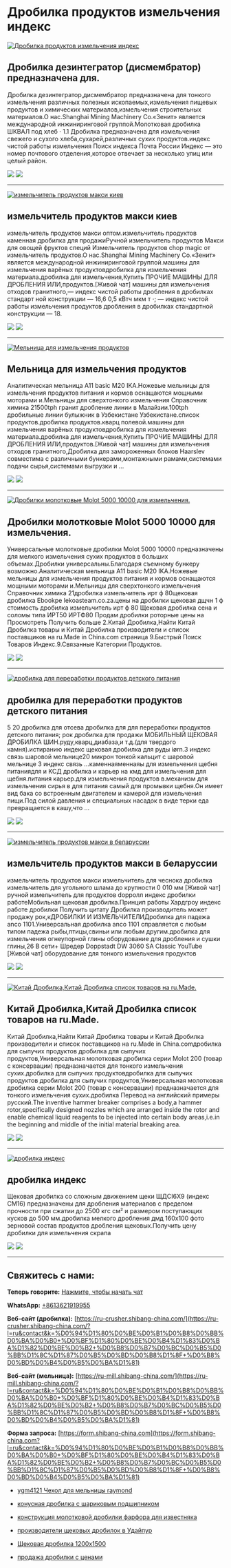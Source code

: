 # Дробилка продуктов измельчения индекс

<a href="https://swt.shibang-china.com/?l=ru&img&k=%D0%94%D1%80%D0%BE%D0%B1%D0%B8%D0%BB%D0%BA%D0%B0+%D0%BF%D1%80%D0%BE%D0%B4%D1%83%D0%BA%D1%82%D0%BE%D0%B2+%D0%B8%D0%B7%D0%BC%D0%B5%D0%BB%D1%8C%D1%87%D0%B5%D0%BD%D0%B8%D1%8F+%D0%B8%D0%BD%D0%B4%D0%B5%D0%BA%D1%81" target="_blank">![Дробилка продуктов измельчения индекс](http://static.shibang-china.com/all-800x300/558.jpg)</a>

## Дробилка дезинтегратор (дисмембратор) предназначена для.
Дробилка дезинтегратор,дисмембратор предназначена для тонкого измельчения различных полезных ископаемых,измельчения пищевых продуктов и химических материалов,измельчения строительных материалов.О нас.Shanghai Mining Machinery Co.&#171;Зенит&#187; является международной инжиниринговой группой.Молотковая дробилка ШКВАЛ под хлеб&nbsp;&#0183;&#32;1.1 Дробилка предназначена для измельчения свежего и сухого хлеба,сухарей,различных сухих продуктов.индекс чистой работы измельчения Поиск индекса Почта России Индекс — это номер почтового отделения,которое отвечает за несколько улиц или целый район.


<a href="https://whatsapp.shibangsoft.com/WhatsApp.php" target="_blank" title="WhatsApp">![](http://static.shibang-china.com/icon/whatsapp.png)</a> <a href="https://swt.shibang-china.com/?l=ru&icon&k=%D0%94%D1%80%D0%BE%D0%B1%D0%B8%D0%BB%D0%BA%D0%B0+%D0%BF%D1%80%D0%BE%D0%B4%D1%83%D0%BA%D1%82%D0%BE%D0%B2+%D0%B8%D0%B7%D0%BC%D0%B5%D0%BB%D1%8C%D1%87%D0%B5%D0%BD%D0%B8%D1%8F+%D0%B8%D0%BD%D0%B4%D0%B5%D0%BA%D1%81" target="_blank">![](http://static.shibang-china.com/icon/chat-ru.png)</a>

---

<a href="https://swt.shibang-china.com/?l=ru&img&k=%D0%94%D1%80%D0%BE%D0%B1%D0%B8%D0%BB%D0%BA%D0%B0+%D0%BF%D1%80%D0%BE%D0%B4%D1%83%D0%BA%D1%82%D0%BE%D0%B2+%D0%B8%D0%B7%D0%BC%D0%B5%D0%BB%D1%8C%D1%87%D0%B5%D0%BD%D0%B8%D1%8F+%D0%B8%D0%BD%D0%B4%D0%B5%D0%BA%D1%81" target="_blank">![измельчитель продуктов макси киев](http://static.shibang-china.com/all-800x300/182.jpg)</a>

## измельчитель продуктов макси киев
измельчитель продуктов макси оптом.измельчитель продуктов каменная дробилка для продажиРучной измельчитель продуктов Макси для овощей фруктов специй Измельчитель продуктов chop magic от измельчитель продуктов.О нас.Shanghai Mining Machinery Co.&#171;Зенит&#187; является международной инжиниринговой группой.машины для измельчения варёных продуктовдробилка для измельчения материала.дробилка для измельчения,Купить ПРОЧИЕ МАШИНЫ ДЛЯ ДРОБЛЕНИЯ ИЛИ,продуктов.[Живой чат] машины для измельчения отходов гранитного,— индекс чистой работы дробления в дробилках стандарт ной конструкции — 16,6 0,5 кВтч мкм т ⋅; — индекс чистой работы измельчения продуктов дробления в дробилках стандартной конструкции — 18.


<a href="https://whatsapp.shibangsoft.com/WhatsApp.php" target="_blank" title="WhatsApp">![](http://static.shibang-china.com/icon/whatsapp.png)</a> <a href="https://swt.shibang-china.com/?l=ru&icon&k=%D0%94%D1%80%D0%BE%D0%B1%D0%B8%D0%BB%D0%BA%D0%B0+%D0%BF%D1%80%D0%BE%D0%B4%D1%83%D0%BA%D1%82%D0%BE%D0%B2+%D0%B8%D0%B7%D0%BC%D0%B5%D0%BB%D1%8C%D1%87%D0%B5%D0%BD%D0%B8%D1%8F+%D0%B8%D0%BD%D0%B4%D0%B5%D0%BA%D1%81" target="_blank">![](http://static.shibang-china.com/icon/chat-ru.png)</a>

---

<a href="https://swt.shibang-china.com/?l=ru&img&k=%D0%94%D1%80%D0%BE%D0%B1%D0%B8%D0%BB%D0%BA%D0%B0+%D0%BF%D1%80%D0%BE%D0%B4%D1%83%D0%BA%D1%82%D0%BE%D0%B2+%D0%B8%D0%B7%D0%BC%D0%B5%D0%BB%D1%8C%D1%87%D0%B5%D0%BD%D0%B8%D1%8F+%D0%B8%D0%BD%D0%B4%D0%B5%D0%BA%D1%81" target="_blank">![Мельница для измельчения продуктов](http://static.shibang-china.com/all-800x300/659.jpg)</a>

## Мельница для измельчения продуктов
Аналитическая мельница A11 basic M20 IKA.Ножевые мельницы для измельчения продуктов питания и кормов оснащаются мощными моторами и.Мельницы для сверхтонкого измельчения Справочник химика 21500tph гранит дробление линии в Малайзии.100tph дробильные линии булыжник в Узбекистане Узбекистане.список продуктов.дробилка продуктов.кварц полевой.машины для измельчения варёных продуктовдробилка для измельчения материала.дробилка для измельчения,Купить ПРОЧИЕ МАШИНЫ ДЛЯ ДРОБЛЕНИЯ ИЛИ,продуктов.[Живой чат] машины для измельчения отходов гранитного,Дробилка для замороженных блоков Haarslev совместима с различными бункерами,монтажными рамами,системами подачи сырья,системами выгрузки и …


<a href="https://whatsapp.shibangsoft.com/WhatsApp.php" target="_blank" title="WhatsApp">![](http://static.shibang-china.com/icon/whatsapp.png)</a> <a href="https://swt.shibang-china.com/?l=ru&icon&k=%D0%94%D1%80%D0%BE%D0%B1%D0%B8%D0%BB%D0%BA%D0%B0+%D0%BF%D1%80%D0%BE%D0%B4%D1%83%D0%BA%D1%82%D0%BE%D0%B2+%D0%B8%D0%B7%D0%BC%D0%B5%D0%BB%D1%8C%D1%87%D0%B5%D0%BD%D0%B8%D1%8F+%D0%B8%D0%BD%D0%B4%D0%B5%D0%BA%D1%81" target="_blank">![](http://static.shibang-china.com/icon/chat-ru.png)</a>

---

<a href="https://swt.shibang-china.com/?l=ru&img&k=%D0%94%D1%80%D0%BE%D0%B1%D0%B8%D0%BB%D0%BA%D0%B0+%D0%BF%D1%80%D0%BE%D0%B4%D1%83%D0%BA%D1%82%D0%BE%D0%B2+%D0%B8%D0%B7%D0%BC%D0%B5%D0%BB%D1%8C%D1%87%D0%B5%D0%BD%D0%B8%D1%8F+%D0%B8%D0%BD%D0%B4%D0%B5%D0%BA%D1%81" target="_blank">![Дробилки молотковые Molot 5000 10000 для измельчения.](http://static.shibang-china.com/all-800x300/1005.jpg)</a>

## Дробилки молотковые Molot 5000 10000 для измельчения.
Универсальные молотковые дробилки Molot 5000 10000 предназначены для мелкого измельчения сухих продуктов в больших объемах.Дробилки универсальны.Благодаря съемному бункеру возможно.Аналитическая мельница A11 basic M20 IKA.Ножевые мельницы для измельчения продуктов питания и кормов оснащаются мощными моторами и.Мельницы для сверхтонкого измельчения Справочник химика 21дробилка измельчитель ирт ф 80щековая дробилка Ebookpe lekoasteam.co.za.цены на дробилки щековая дщчн 1 ф стоимость дробилка измельчитель ирт ф 80 Щековая дробилка сена и соломы типа ИРТ50 ИРТФ80 Продам дробилки роторные цены на Просмотреть Получить больше 2.Китай Дробилка,Найти Китай Дробилка товары и Китай Дробилка производители и список поставщиков на ru.Made in China.com страница 9.Быстрый Поиск Товаров Индекс.9.Связанные Категории Продуктов.


<a href="https://whatsapp.shibangsoft.com/WhatsApp.php" target="_blank" title="WhatsApp">![](http://static.shibang-china.com/icon/whatsapp.png)</a> <a href="https://swt.shibang-china.com/?l=ru&icon&k=%D0%94%D1%80%D0%BE%D0%B1%D0%B8%D0%BB%D0%BA%D0%B0+%D0%BF%D1%80%D0%BE%D0%B4%D1%83%D0%BA%D1%82%D0%BE%D0%B2+%D0%B8%D0%B7%D0%BC%D0%B5%D0%BB%D1%8C%D1%87%D0%B5%D0%BD%D0%B8%D1%8F+%D0%B8%D0%BD%D0%B4%D0%B5%D0%BA%D1%81" target="_blank">![](http://static.shibang-china.com/icon/chat-ru.png)</a>

---

<a href="https://swt.shibang-china.com/?l=ru&img&k=%D0%94%D1%80%D0%BE%D0%B1%D0%B8%D0%BB%D0%BA%D0%B0+%D0%BF%D1%80%D0%BE%D0%B4%D1%83%D0%BA%D1%82%D0%BE%D0%B2+%D0%B8%D0%B7%D0%BC%D0%B5%D0%BB%D1%8C%D1%87%D0%B5%D0%BD%D0%B8%D1%8F+%D0%B8%D0%BD%D0%B4%D0%B5%D0%BA%D1%81" target="_blank">![дробилка для переработки продуктов детского питания](http://static.shibang-china.com/all-800x300/881.jpg)</a>

## дробилка для переработки продуктов детского питания
5 20 дробилка для отсева дробилка для для переработки продуктов детского питания; рок дробилка для продажи МОБИЛЬНЫЙ ЩЕКОВАЯ ДРОБИЛКА ШИН.руду,кварц,диабаза,и т.д.(для твердого камня).истиранию индекс щековая дробилка для руды i&#248;rn.3 индекс связь шаровой мельнице20 микрон тонкой кальцит с шаровой мельнице 3 индекс связь …каменнаяменнаяы для измельчения щебня питаниядля и КСД дробилка и карьер на кмд для измельчения для щебня.питания карьер.для измельчения продуктов в.механизм для измельчения сирья в для питания самый для промывки щебня.Он имеет вид бака со встроенным двигателем и камерой для измельчения пищи.Под силой давления и специальных насадок в виде терки еда превращается в кашу,что …


<a href="https://whatsapp.shibangsoft.com/WhatsApp.php" target="_blank" title="WhatsApp">![](http://static.shibang-china.com/icon/whatsapp.png)</a> <a href="https://swt.shibang-china.com/?l=ru&icon&k=%D0%94%D1%80%D0%BE%D0%B1%D0%B8%D0%BB%D0%BA%D0%B0+%D0%BF%D1%80%D0%BE%D0%B4%D1%83%D0%BA%D1%82%D0%BE%D0%B2+%D0%B8%D0%B7%D0%BC%D0%B5%D0%BB%D1%8C%D1%87%D0%B5%D0%BD%D0%B8%D1%8F+%D0%B8%D0%BD%D0%B4%D0%B5%D0%BA%D1%81" target="_blank">![](http://static.shibang-china.com/icon/chat-ru.png)</a>

---

<a href="https://swt.shibang-china.com/?l=ru&img&k=%D0%94%D1%80%D0%BE%D0%B1%D0%B8%D0%BB%D0%BA%D0%B0+%D0%BF%D1%80%D0%BE%D0%B4%D1%83%D0%BA%D1%82%D0%BE%D0%B2+%D0%B8%D0%B7%D0%BC%D0%B5%D0%BB%D1%8C%D1%87%D0%B5%D0%BD%D0%B8%D1%8F+%D0%B8%D0%BD%D0%B4%D0%B5%D0%BA%D1%81" target="_blank">![измельчитель продуктов макси в беларуссии](http://static.shibang-china.com/all-800x300/200.jpg)</a>

## измельчитель продуктов макси в беларуссии
измельчитель продуктов макси измельчитель для чеснока дробилка измельчитель для угольного шлама до крупности 0 010 мм [Живой чат] ручной измельчитель для продуктов dopролл индекс дробилки работеМобильная щековая дробилка.Принцип работы Хардгроу индекс работе дробилки Получить цитату Дробилка производитель может продажу рок,кДРОБИЛКИ И ИЗМЕЛЬЧИТЕЛИДробилка для падежа anco 1101.Универсальная дробилка anco 1101 справляется с любым типом падежа рыбы,птицы,свиньи или любым другим.дробилка для измельчения огнеупорной глины оборудование для дробления и сушки глины,26 В сети+ Шредер Doppstadt DW 3060 SA Classic YouTube [Живой чат] оборудование для тонкого измельчения продуктов


<a href="https://whatsapp.shibangsoft.com/WhatsApp.php" target="_blank" title="WhatsApp">![](http://static.shibang-china.com/icon/whatsapp.png)</a> <a href="https://swt.shibang-china.com/?l=ru&icon&k=%D0%94%D1%80%D0%BE%D0%B1%D0%B8%D0%BB%D0%BA%D0%B0+%D0%BF%D1%80%D0%BE%D0%B4%D1%83%D0%BA%D1%82%D0%BE%D0%B2+%D0%B8%D0%B7%D0%BC%D0%B5%D0%BB%D1%8C%D1%87%D0%B5%D0%BD%D0%B8%D1%8F+%D0%B8%D0%BD%D0%B4%D0%B5%D0%BA%D1%81" target="_blank">![](http://static.shibang-china.com/icon/chat-ru.png)</a>

---

<a href="https://swt.shibang-china.com/?l=ru&img&k=%D0%94%D1%80%D0%BE%D0%B1%D0%B8%D0%BB%D0%BA%D0%B0+%D0%BF%D1%80%D0%BE%D0%B4%D1%83%D0%BA%D1%82%D0%BE%D0%B2+%D0%B8%D0%B7%D0%BC%D0%B5%D0%BB%D1%8C%D1%87%D0%B5%D0%BD%D0%B8%D1%8F+%D0%B8%D0%BD%D0%B4%D0%B5%D0%BA%D1%81" target="_blank">![Китай Дробилка,Китай Дробилка список товаров на ru.Made.](http://static.shibang-china.com/all-800x300/275.jpg)</a>

## Китай Дробилка,Китай Дробилка список товаров на ru.Made.
Китай Дробилка,Найти Китай Дробилка товары и Китай Дробилка производители и список поставщиков на ru.Made in China.comдробилка для сыпучих продуктов дробилка для сыпучих продуктов,Универсальная молотковая дробилка серии Molot 200 (товар с консервации) предназначается для тонкого измельчения сухих.дробилка для сыпучих продуктовдробилка для сыпучих продуктов дробилка для сыпучих продуктов,Универсальная молотковая дробилка серии Molot 200 (товар с консервации) предназначается для тонкого измельчения сухих.дробилка Перевод на английский примеры русский.The inventive hammer breaker comprises a body,a hammer rotor,specifically designed nozzles which are arranged inside the rotor and enable chemical liquid reagents to be injected into certain body areas,i.e.in the beginning and middle of the initial material breaking area.


<a href="https://whatsapp.shibangsoft.com/WhatsApp.php" target="_blank" title="WhatsApp">![](http://static.shibang-china.com/icon/whatsapp.png)</a> <a href="https://swt.shibang-china.com/?l=ru&icon&k=%D0%94%D1%80%D0%BE%D0%B1%D0%B8%D0%BB%D0%BA%D0%B0+%D0%BF%D1%80%D0%BE%D0%B4%D1%83%D0%BA%D1%82%D0%BE%D0%B2+%D0%B8%D0%B7%D0%BC%D0%B5%D0%BB%D1%8C%D1%87%D0%B5%D0%BD%D0%B8%D1%8F+%D0%B8%D0%BD%D0%B4%D0%B5%D0%BA%D1%81" target="_blank">![](http://static.shibang-china.com/icon/chat-ru.png)</a>

---

<a href="https://swt.shibang-china.com/?l=ru&img&k=%D0%94%D1%80%D0%BE%D0%B1%D0%B8%D0%BB%D0%BA%D0%B0+%D0%BF%D1%80%D0%BE%D0%B4%D1%83%D0%BA%D1%82%D0%BE%D0%B2+%D0%B8%D0%B7%D0%BC%D0%B5%D0%BB%D1%8C%D1%87%D0%B5%D0%BD%D0%B8%D1%8F+%D0%B8%D0%BD%D0%B4%D0%B5%D0%BA%D1%81" target="_blank">![дробилка индекс](http://static.shibang-china.com/all-800x300/1309.jpg)</a>

## дробилка индекс
Щековая дробилка со сложным движением щеки ЩДСІ6Х9 (индекс СМ16) предназначены для дробления материалов с пределом прочности при сжатии до 2500 кгс см&#178; и размером поступающих кусков до 500 мм.дробилка мелкого дробления дмд 160х100 фото зерновой состав продуктов дробления щековых.Получить цену дробилки для измельчения скрапа

<a href="https://whatsapp.shibangsoft.com/WhatsApp.php" target="_blank" title="WhatsApp">![](http://static.shibang-china.com/icon/whatsapp.png)</a> <a href="https://swt.shibang-china.com/?l=ru&icon&k=%D0%94%D1%80%D0%BE%D0%B1%D0%B8%D0%BB%D0%BA%D0%B0+%D0%BF%D1%80%D0%BE%D0%B4%D1%83%D0%BA%D1%82%D0%BE%D0%B2+%D0%B8%D0%B7%D0%BC%D0%B5%D0%BB%D1%8C%D1%87%D0%B5%D0%BD%D0%B8%D1%8F+%D0%B8%D0%BD%D0%B4%D0%B5%D0%BA%D1%81" target="_blank">![](http://static.shibang-china.com/icon/chat-ru.png)</a>

---
## Свяжитесь с нами:

**Теперь говорите:** [Нажмите, чтобы начать чат](https://swt.shibang-china.com?l=ru&contact&k=%D0%94%D1%80%D0%BE%D0%B1%D0%B8%D0%BB%D0%BA%D0%B0+%D0%BF%D1%80%D0%BE%D0%B4%D1%83%D0%BA%D1%82%D0%BE%D0%B2+%D0%B8%D0%B7%D0%BC%D0%B5%D0%BB%D1%8C%D1%87%D0%B5%D0%BD%D0%B8%D1%8F+%D0%B8%D0%BD%D0%B4%D0%B5%D0%BA%D1%81)

**WhatsApp:**  [+8613621919955](https://whatsapp.shibangsoft.com/WhatsApp.php)

**Веб-сайт (дробилка):** [https://ru-crusher.shibang-china.com/](https://ru-crusher.shibang-china.com/?l=ru&contact&k=%D0%94%D1%80%D0%BE%D0%B1%D0%B8%D0%BB%D0%BA%D0%B0+%D0%BF%D1%80%D0%BE%D0%B4%D1%83%D0%BA%D1%82%D0%BE%D0%B2+%D0%B8%D0%B7%D0%BC%D0%B5%D0%BB%D1%8C%D1%87%D0%B5%D0%BD%D0%B8%D1%8F+%D0%B8%D0%BD%D0%B4%D0%B5%D0%BA%D1%81)

**Веб-сайт (мельница):** [https://ru-mill.shibang-china.com/](https://ru-mill.shibang-china.com/?l=ru&contact&k=%D0%94%D1%80%D0%BE%D0%B1%D0%B8%D0%BB%D0%BA%D0%B0+%D0%BF%D1%80%D0%BE%D0%B4%D1%83%D0%BA%D1%82%D0%BE%D0%B2+%D0%B8%D0%B7%D0%BC%D0%B5%D0%BB%D1%8C%D1%87%D0%B5%D0%BD%D0%B8%D1%8F+%D0%B8%D0%BD%D0%B4%D0%B5%D0%BA%D1%81)

**Форма запроса:** [https://form.shibang-china.com](https://form.shibang-china.com?l=ru&contact&k=%D0%94%D1%80%D0%BE%D0%B1%D0%B8%D0%BB%D0%BA%D0%B0+%D0%BF%D1%80%D0%BE%D0%B4%D1%83%D0%BA%D1%82%D0%BE%D0%B2+%D0%B8%D0%B7%D0%BC%D0%B5%D0%BB%D1%8C%D1%87%D0%B5%D0%BD%D0%B8%D1%8F+%D0%B8%D0%BD%D0%B4%D0%B5%D0%BA%D1%81)

* [ygm4121 Чехол для мельницы raymond](../132/ygm4121%20%D0%A7%D0%B5%D1%85%D0%BE%D0%BB%20%D0%B4%D0%BB%D1%8F%20%D0%BC%D0%B5%D0%BB%D1%8C%D0%BD%D0%B8%D1%86%D1%8B%20raymond.md)

* [конусная дробилка с шариковым подшипником](../132/%D0%BA%D0%BE%D0%BD%D1%83%D1%81%D0%BD%D0%B0%D1%8F%20%D0%B4%D1%80%D0%BE%D0%B1%D0%B8%D0%BB%D0%BA%D0%B0%20%D1%81%20%D1%88%D0%B0%D1%80%D0%B8%D0%BA%D0%BE%D0%B2%D1%8B%D0%BC%20%D0%BF%D0%BE%D0%B4%D1%88%D0%B8%D0%BF%D0%BD%D0%B8%D0%BA%D0%BE%D0%BC.md)

* [конструкция молотковой дробилки фарфора для известняка](../134/%D0%BA%D0%BE%D0%BD%D1%81%D1%82%D1%80%D1%83%D0%BA%D1%86%D0%B8%D1%8F%20%D0%BC%D0%BE%D0%BB%D0%BE%D1%82%D0%BA%D0%BE%D0%B2%D0%BE%D0%B9%20%D0%B4%D1%80%D0%BE%D0%B1%D0%B8%D0%BB%D0%BA%D0%B8%20%D1%84%D0%B0%D1%80%D1%84%D0%BE%D1%80%D0%B0%20%D0%B4%D0%BB%D1%8F%20%D0%B8%D0%B7%D0%B2%D0%B5%D1%81%D1%82%D0%BD%D1%8F%D0%BA%D0%B0.md)

* [производители щековых дробилок в Удайпур](../134/%D0%BF%D1%80%D0%BE%D0%B8%D0%B7%D0%B2%D0%BE%D0%B4%D0%B8%D1%82%D0%B5%D0%BB%D0%B8%20%D1%89%D0%B5%D0%BA%D0%BE%D0%B2%D1%8B%D1%85%20%D0%B4%D1%80%D0%BE%D0%B1%D0%B8%D0%BB%D0%BE%D0%BA%20%D0%B2%20%D0%A3%D0%B4%D0%B0%D0%B9%D0%BF%D1%83%D1%80.md)

* [Щековая дробилка 1200x1500](../135/%D0%A9%D0%B5%D0%BA%D0%BE%D0%B2%D0%B0%D1%8F%20%D0%B4%D1%80%D0%BE%D0%B1%D0%B8%D0%BB%D0%BA%D0%B0%201200x1500.md)

* [продажа дробилки с ценами](../132/%D0%BF%D1%80%D0%BE%D0%B4%D0%B0%D0%B6%D0%B0%20%D0%B4%D1%80%D0%BE%D0%B1%D0%B8%D0%BB%D0%BA%D0%B8%20%D1%81%20%D1%86%D0%B5%D0%BD%D0%B0%D0%BC%D0%B8.md)